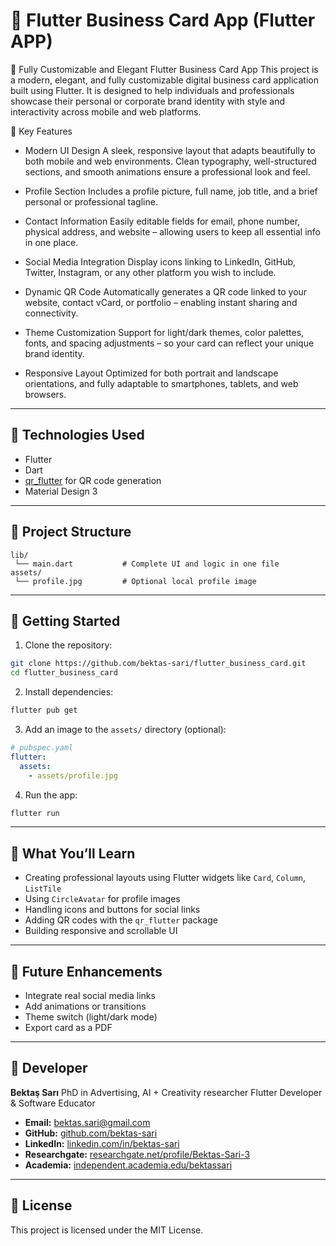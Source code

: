 # 💼 Flutter Business Card App (Flutter APP)

🌟 Fully Customizable and Elegant Flutter Business Card App
This project is a modern, elegant, and fully customizable digital business card application built using Flutter. It is designed to help individuals and professionals showcase their personal or corporate brand identity with style and interactivity across mobile and web platforms.

💼 Key Features
* Modern UI Design
A sleek, responsive layout that adapts beautifully to both mobile and web environments. Clean typography, well-structured sections, and smooth animations ensure a professional look and feel.

* Profile Section
Includes a profile picture, full name, job title, and a brief personal or professional tagline.

* Contact Information
Easily editable fields for email, phone number, physical address, and website – allowing users to keep all essential info in one place.

* Social Media Integration
Display icons linking to LinkedIn, GitHub, Twitter, Instagram, or any other platform you wish to include.

* Dynamic QR Code
Automatically generates a QR code linked to your website, contact vCard, or portfolio – enabling instant sharing and connectivity.

* Theme Customization
Support for light/dark themes, color palettes, fonts, and spacing adjustments – so your card can reflect your unique brand identity.

* Responsive Layout
Optimized for both portrait and landscape orientations, and fully adaptable to smartphones, tablets, and web browsers.

---

## 🚀 Technologies Used

- Flutter
- Dart
- [qr_flutter](https://pub.dev/packages/qr_flutter) for QR code generation
- Material Design 3

---

## 📁 Project Structure

```
lib/
 └── main.dart           # Complete UI and logic in one file
assets/
 └── profile.jpg         # Optional local profile image
```

---

## 🔧 Getting Started

1. Clone the repository:

```bash
git clone https://github.com/bektas-sari/flutter_business_card.git
cd flutter_business_card
```

2. Install dependencies:

```bash
flutter pub get
```

3. Add an image to the `assets/` directory (optional):

```yaml
# pubspec.yaml
flutter:
  assets:
    - assets/profile.jpg
```

4. Run the app:

```bash
flutter run
```

---

## 🧠 What You’ll Learn

- Creating professional layouts using Flutter widgets like `Card`, `Column`, `ListTile`
- Using `CircleAvatar` for profile images
- Handling icons and buttons for social links
- Adding QR codes with the `qr_flutter` package
- Building responsive and scrollable UI

---

## 🔮 Future Enhancements

- Integrate real social media links
- Add animations or transitions
- Theme switch (light/dark mode)
- Export card as a PDF

---

## 👤 Developer

**Bektaş Sarı**
PhD in Advertising, AI + Creativity researcher
Flutter Developer & Software Educator

- **Email:** [bektas.sari@gmail.com](mailto:bektas.sari@gmail.com)  
- **GitHub:** [github.com/bektas-sari](https://github.com/bektas-sari)  
- **LinkedIn:** [linkedin.com/in/bektas-sari](https://www.linkedin.com/in/bektas-sari)  
- **Researchgate:** [researchgate.net/profile/Bektas-Sari-3](https://www.researchgate.net/profile/Bektas-Sari-3)  
- **Academia:** [independent.academia.edu/bektassari](https://independent.academia.edu/bektassari)

---

## 📝 License

This project is licensed under the MIT License.

